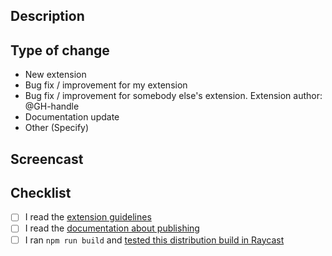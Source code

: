 ## Description

<!-- A short summary of your change. If you add a new extension or command, explain what it does. -->

## Type of change

<!-- Please choose one option and delete others that are not relevant. -->

- New extension
- Bug fix / improvement for my extension
- Bug fix / improvement for somebody else's extension. Extension author: @GH-handle
- Documentation update
- Other (Specify)

## Screencast

<!-- If you add a new extension or command, include a screencast (or screenshot for a small change). Good screencast will make the review much faster, especially your extension requires registration in other services.  -->

## Checklist

- [ ] I read the [extension guidelines](https://developers.raycast.com/basics/prepare-an-extension-for-store)
- [ ] I read the [documentation about publishing](https://developers.raycast.com/basics/publish-an-extension)
- [ ] I ran `npm run build` and [tested this distribution build in Raycast](https://developers.raycast.com/basics/prepare-an-extension-for-store#metadata-and-configuration)
